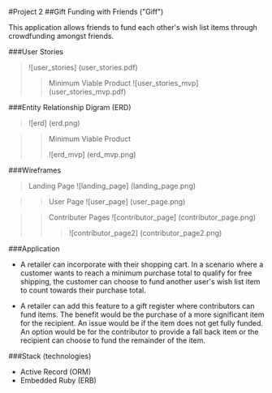 #Project 2
##Gift Funding with Friends ("Giff")


This application allows friends to fund each other's wish list items through crowdfunding amongst friends. 

###User Stories
>![user_stories] (user_stories.pdf)
>>Minimum Viable Product
>>![user_stories_mvp] (user_stories_mvp.pdf)

###Entity Relationship Digram (ERD)
>![erd] (erd.png)

>>Minimum Viable Product
>>
>>![erd_mvp] (erd_mvp.png)


###Wireframes

>Landing Page
>![landing_page] (landing_page.png)

>>User Page
>>![user_page] (user_page.png)

>>Contributer Pages
>>![contributor_page] (contributor_page.png)
>>>![contributor_page2] (contributor_page2.png)

###Application
- A retailer can incorporate with their shopping cart. In a scenario where a customer wants to reach a minimum purchase total to qualify for free shipping, the customer can choose to fund another user's wish list item to count towards their purchase total.

- A retailer can add this feature to a gift register where contributors can fund items. The benefit would be the purchase of a more significant item for the recipient. An issue would be if the item does not get fully funded. An option would be for the contributor to provide a fall back item or the recipient can choose to fund the remainder of the item.

###Stack (technologies)
- Active Record (ORM)
- Embedded Ruby (ERB)
